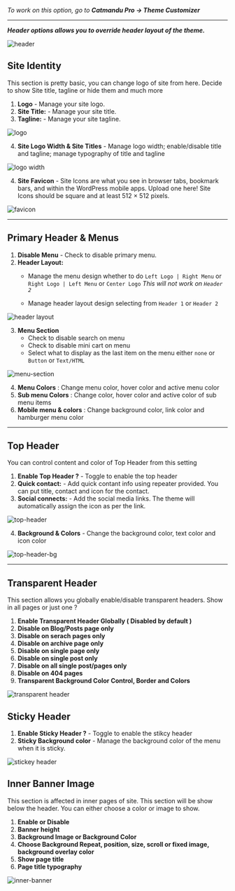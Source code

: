 <i>To work on this option, go to **Catmandu Pro -> Theme Customizer**</i>

---

***Header options allows you to override header layout of the theme.***

![header](../img/header.png "header")

## Site Identity

This section is pretty basic, you can change logo of site from here. Decide to show Site title, tagline or hide them and much more 

1. **Logo**  - Manage your site logo.
2. **Site Title:** - Manage your site title.
3. **Tagline:** - Manage your site tagline.

![logo](../img/logo.png "logo")

4. **Site Logo Width & Site Titles** - Manage logo width; enable/disable title and tagline; manage typography of title and tagline 

![logo width](../img/logo-width.png "logo width")

4. **Site Favicon** - Site Icons are what you see in browser tabs, bookmark bars, and within the WordPress mobile apps. Upload one here! Site Icons should be square and at least 512 × 512 pixels.

![favicon](../img/favicon.png "favicon")


---

## Primary Header & Menus

1. **Disable Menu**  - Check to disable primary menu.
2. **Header Layout:** 
	- Manage the menu design whether to do `Left Logo | Right Menu` or `Right Logo | Left Menu` or `Center Logo` <i>This will not work on  `Header 2`</i>
					 
	- Manage header layout design selecting from `Header 1` or `Header 2`

![header layout](../img/header-layout.png "header layout")

3. **Menu Section**
	- Check to disable search on menu
	- Check to disable mini cart on menu
	- Select what to display as the last item on the menu either `none` or `Button` or `Text/HTML`

![menu-section](../img/menu-section.png "menu-section")

4. **Menu Colors** :  Change menu color, hover color and active menu color
4. **Sub menu Colors** :  Change color, hover color and active color of sub menu items
4. **Mobile menu & colors** :  Change background color, link color and hamburger menu color

---


## Top Header

You can control content and color of Top Header from this setting

1. **Enable Top Header ?** - Toggle to enable the top header
2. **Quick contact:** - Add quick contant info using repeater provided. You can put title, contact and icon for the contact.
3. **Social connects:** - Add the social media links. The theme will automatically assign the icon as per the link.

![top-header](../img/top-header.png "top-header")

4. **Background & Colors** - Change the background color, text color and icon color

![top-header-bg](../img/top-header-bg.png "top-header-bg")

---

## Transparent Header

This section allows you globally enable/disable transparent headers. Show in all pages or just one ?

1. **Enable Transparent Header Globally ( Disabled by default )**
2. **Disable on Blog/Posts page only**
3. **Disable on serach pages only**
4. **Disable on archive page only**
5. **Disable on single page only**
6. **Disable on single post only**
7. **Disable on all single post/pages only**
8. **Disable on 404 pages**
9. **Transparent Background Color Control, Border and Colors**


![transparent header](../img/transparent-header.png "transparent header")

## Sticky Header

1. **Enable Sticky Header ?** - Toggle to enable the stikcy header
2. **Sticky Background color** - Manage the background color of the menu when it is sticky.

![stickey header](../img/stickey-header.png "stickey header")

## Inner Banner Image 

This section is affected in inner pages of site. This section will be show below the header. You can either choose a color or image to show.


1. **Enable or Disable**
2. **Banner height**
3. **Background Image or Background Color**
4. **Choose Background Repeat, position, size, scroll or fixed image, background overlay color**
5. **Show page title**
6. **Page title typography**

![inner-banner](../img/inner-banner.png "inner-banner")
